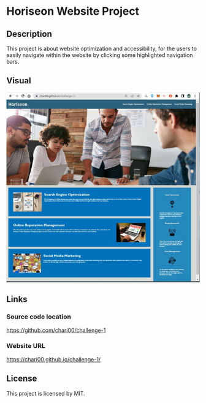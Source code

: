 # Horiseon Website Project

## Description

This project is about website optimization and accessibility, for the users to easily navigate within the website by clicking some highlighted navigation bars. 

## Visual

<img src="./starter/assets/images/website-screenshot.jpg" alt="screenshot of the homepage of the Horiseon website"/>

## Links

### Source code location
https://github.com/chari00/challenge-1

### Website URL
https://chari00.github.io/challenge-1/

## License

This project is licensed by MIT.

